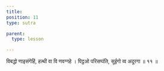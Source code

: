 ```yaml
---
title: 
position: 11
type: sutra

parent:
  type: lesson

---
```


विबद्धो णाइसंगेहिं, हत्थी वा वि णवग्गहे । 
पिट्ठओ परिसप्पंति, सूईगो व्व अदूरगा ॥ ११ ॥ 